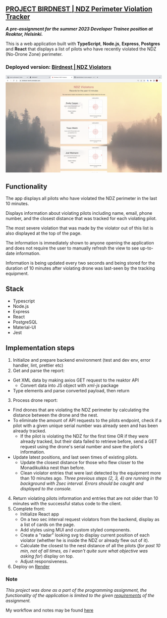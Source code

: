 ## <a href="https://birdnest-3wmh.onrender.com/">PROJECT BIRDNEST | NDZ Perimeter Violation Tracker</a> ##

***A pre-assignment for the summer 2023 Developer Trainee position at Reaktor, Helsinki.***  
  
This is a web application built with <strong>TypeScript</strong>, <strong>Node.js</strong>, <strong>Express</strong>, <strong>Postgres</strong> and <strong>React</strong> that displays a list of pilots who have recently violated the NDZ (No-Drone Zone) perimeter.  
  
### Deployed version: <a href='https://birdnest-3wmh.onrender.com/'>Birdnest | NDZ Violators</a>  
![alt text](https://github.com/fglsn/birdnest/blob/main/client/public/Screenshot.png?raw=true)  
  
## Functionality  

The app displays all pilots who have violated the NDZ perimeter in the last 10 minutes.   
  
Displays information about violating pilots including name, email, phone number, and the closest distance that was tracked for each violating pilot.  
  
The most severe violation that was made by the violator out of this list is also displayed at the top of the page.  
  
The information is immediately shown to anyone opening the application and does not require the user to manually refresh the view to see up-to-date information.  
  
Information is being updated every two seconds and being stored for the duration of 10 minutes after violating drone was last-seen by the tracking equipment.  
  
## Stack
- Typescript
- Node.js 
- Express
- React
- PostgreSQL
- Material-UI
- Jest
  
## Implementation steps  
1. Initialize and prepare backend environment (test and dev env, error handler, lint, prettier etc)  
2. Get and parse the report:  
  - Get XML data by making axios GET request to the reaktor API
	- Convert data into JS object with <i>xml-js</i> package  
  - Type elements and parse converted payload, then return
3. Process drone report:  
  - Find drones that are violating the NDZ perimeter by calculating the distance between the drone and the nest.
  - To eliminate the amount of API requests to the pilots endpoint, check if a pilot with a given unique serial number was already seen and has been already tracked. 
	- If the pilot is violating the NDZ for the first time OR if they were already tracked, but their data failed to retrieve before, send a GET request using the drone's serial number and save the pilot's information.
  - Update latest positions, and last seen times of existing pilots.
	- Update the closest distance for those who flew closer to the Monadikuikka nest than before.
	- Clean violator entries that were last detected by the equipment more than 10 minutes ago.
	<i>Three previous steps (2, 3, 4) are running in the background with 2sec interval. Errors should be caught and displayed to the console.</i>  
4. Return violating pilots information and entries that are not older than 10 minutes with the successful status code to the client.
5. Complete front: 
	- Initialize React app
	- On a two sec interval request violators from the backend, display as a list of cards on the page.
	- Add styles using MUI and custom styled components. 
	- Create a "radar" looking svg to display current position of each violator (whether he is inside the NDZ or already flew out of it). 
	- Calculate the closest to the nest distance of all the pilots (<i>for past 10 min, not of all times, as I wasn't quite sure what objective was asking for</i>)  display on top. 
	- Adjust responsiveness. 
6. Deploy on <a href="https://render.com/">Render</a>

### Note
<i>This project was done as a part of the programming assignment, the functionality of the application is limited to the given <a href="https://assignments.reaktor.com/birdnest/">requirements</a> of the assignment.</i>  

My workflow and notes may be found <a href="https://trello.com/b/yIzF2qnH/birdnest">here</a>  

